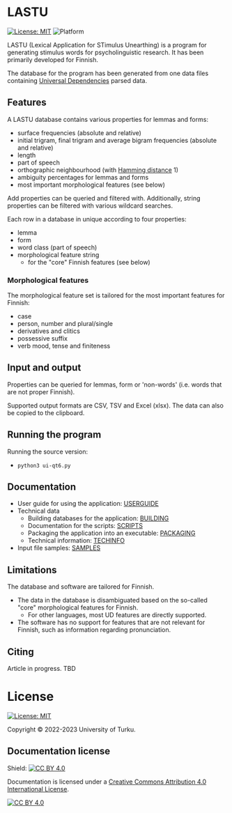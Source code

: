 # LASTU

[![License: MIT](https://img.shields.io/badge/License-MIT-yellow.svg)](https://opensource.org/licenses/MIT)
![Platform](https://img.shields.io/badge/platform-windows%20|%20MacOS-orange.svg)

LASTU (Lexical Application for STimulus Unearthing) is a program for generating stimulus words for psycholinguistic research.
It has been primarily developed for Finnish.

The database for the program has been generated from one data files containing [Universal Dependencies](https://universaldependencies.org/fi/) parsed data.

## Features

A LASTU database contains various properties for lemmas and forms:
 - surface frequencies (absolute and relative)
 - initial trigram, final trigram and average bigram frequencies (absolute and relative)
 - length
 - part of speech
 - orthographic neighbourhood (with [Hamming distance](https://en.wikipedia.org/wiki/Hamming_distance) 1)
 - ambiguity percentages for lemmas and forms
 - most important morphological features (see below)

Add properties can be queried and filtered with. Additionally, string properties can be filtered with various wildcard searches.

Each row in a database in unique according to four properties:
 - lemma
 - form
 - word class (part of speech)
 - morphological feature string
   - for the "core" Finnish features (see below)

### Morphological features

The morphological feature set is tailored for the most important features for Finnish:
 - case
 - person, number and plural/single
 - derivatives and clitics
 - possessive suffix
 - verb mood, tense and finiteness

## Input and output

Properties can be queried for lemmas, form or 'non-words' (i.e. words that are not proper Finnish).

Supported output formats are CSV, TSV and Excel (xlsx). The data can also be copied to the clipboard.

## Running the program

Running the source version:
 - `python3 ui-qt6.py`

## Documentation

 - User guide for using the application: [USERGUIDE](docs/USERGUIDE.md)
 - Technical data
   - Building databases for the application: [BUILDING](docs/BUILDING.md)
   - Documentation for the scripts: [SCRIPTS](docs/SCRIPTS.md)
   - Packaging the application into an executable: [PACKAGING](docs/PACKAGING.md)
   - Technical information: [TECHINFO](docs/TECHINFO.md)
 - Input file samples: [SAMPLES](docs/SAMPLES.md)

## Limitations

The database and software are tailored for Finnish.
 - The data in the database is disambiguated based on the so-called "core" morphological features for Finnish.
   - For other languages, most UD features are directly supported.
 - The software has no support for features that are not relevant for Finnish, such as information regarding pronunciation.

## Citing

Article in progress. TBD


# License

[![License: MIT](https://img.shields.io/badge/License-MIT-yellow.svg)](https://opensource.org/licenses/MIT)

Copyright &copy; 2022-2023 University of Turku.


## Documentation license
Shield: [![CC BY 4.0][cc-by-shield]][cc-by]

Documentation is licensed under a
[Creative Commons Attribution 4.0 International License][cc-by].

[![CC BY 4.0][cc-by-image]][cc-by]

[cc-by]: http://creativecommons.org/licenses/by/4.0/
[cc-by-image]: https://i.creativecommons.org/l/by/4.0/88x31.png
[cc-by-shield]: https://img.shields.io/badge/License-CC%20BY%204.0-lightgrey.svg
